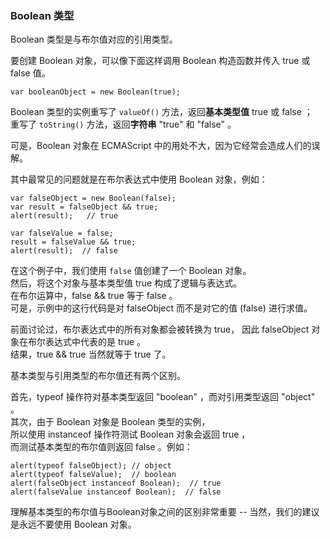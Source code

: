 ### Boolean 类型

Boolean 类型是与布尔值对应的引用类型。  

要创建 Boolean 对象，可以像下面这样调用 Boolean 构造函数并传入 true 或 false 值。

	var booleanObject = new Boolean(true);

Boolean 类型的实例重写了 `valueOf()` 方法，返回**基本类型值** true 或 false ；  
重写了 `toString()` 方法，返回**字符串** "true" 和 "false" 。  

可是，Boolean 对象在 ECMAScript 中的用处不大，因为它经常会造成人们的误解。  

其中<red>最常见的问题就是在布尔表达式中使用 Boolean 对象</red>，例如：

	var falseObject = new Boolean(false);
    var result = falseObject && true;
    alert(result);   // true

    var falseValue = false;
    result = falseValue && true;
    alert(result);  // false

在这个例子中，我们使用 `false` 值创建了一个 Boolean 对象。  
然后，将这个对象与基本类型值 true 构成了逻辑与表达式。  
在布尔运算中，false && true 等于 false 。  
可是，示例中的这行代码是对 falseObject 而不是对它的值 (false) 进行求值。  

前面讨论过，<red>布尔表达式中的所有对象都会被转换为 true</red>，
因此 falseObject 对象在布尔表达式中代表的是 true 。  
结果，true && true 当然就等于 true 了。

基本类型与引用类型的布尔值还有两个区别。  

首先，typeof 操作符对基本类型返回 "boolean" ，而对引用类型返回 "object" 。  
其次，由于 Boolean 对象是 Boolean 类型的实例，  
所以使用 instanceof 操作符测试 Boolean 对象会返回 true ，  
而测试基本类型的布尔值则返回 false 。例如：  

	alert(typeof falseObject); // object
    alert(typeof falseValue);  // boolean
    alert(falseObject instanceof Boolean);  // true
    alert(falseValue instanceof Boolean);  // false

理解基本类型的布尔值与Boolean对象之间的区别非常重要 -- 当然，我们的建议是永远不要使用 Boolean 对象。

